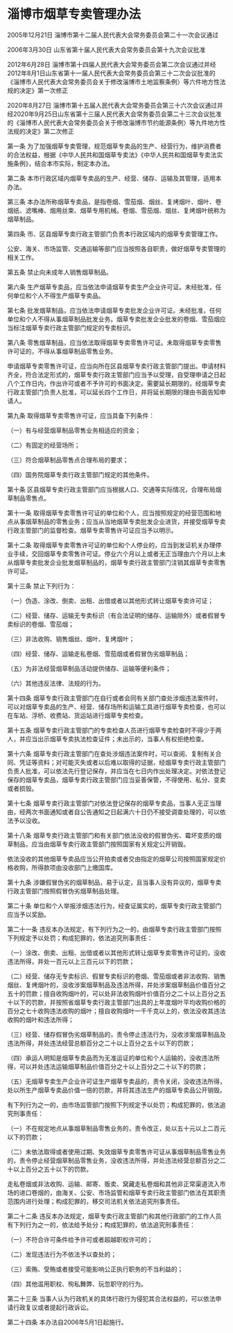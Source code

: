 # 淄博市烟草专卖管理办法

2005年12月21日 淄博市第十二届人民代表大会常务委员会第二十一次会议通过

2006年3月30日 山东省第十届人民代表大会常务委员会第十九次会议批准

2012年6月28日 淄博市第十四届人民代表大会常务委员会第二次会议通过并经2012年8月1日山东省第十一届人民代表大会常务委员会第三十二次会议批准的《淄博市人民代表大会常务委员会关于修改淄博市土地监察条例〉等六件地方性法规的决定》第一次修正

2020年8月27日 淄博市第十五届人民代表大会常务委员会第三十六次会议通过并经2020年9月25日山东省第十三届人民代表大会常务委员会第二十三次会议批准的《淄博市人民代表大会常务委员会关于修改淄博市节约能源条例〉等九件地方性法规的决定》第二次修正



第一条 为了加强烟草专卖管理，规范烟草专卖品的生产、经营行为，维护消费者的合法权益，根据《中华人民共和国烟草专卖法》《中华人民共和国烟草专卖法实施条例》，结合本市实际，制定本办法。

第二条 本市行政区域内烟草专卖品的生产、经营、储存、运输及其管理，适用本办法。

第三条 本办法所称烟草专卖品，是指卷烟、雪茄烟、烟丝、复烤烟叶、烟叶、卷烟纸、滤嘴棒、烟用丝束、烟草专用机械。卷烟、雪茄烟、烟丝、复烤烟叶统称为烟草制品。

第四条 市、区县烟草专卖行政主管部门负责本行政区域内的烟草专卖管理工作。

公安、海关、市场监管、交通运输等部门应当按照各自职责，做好烟草专卖管理的相关工作。

第五条 禁止向未成年人销售烟草制品。

第六条 生产烟草专卖品，应当依法申请烟草专卖生产企业许可证。未经批准，任何单位和个人不得生产烟草专卖品。

第七条 批发烟草制品，应当依法申请烟草专卖批发企业许可证。未经批准，任何单位和个人不得从事烟草制品批发业务。烟草专卖批发企业批发的卷烟、雪茄烟应当标注烟草专卖行政主管部门规定的专卖标识。

第八条 零售烟草制品，应当依法取得烟草专卖零售许可证。未取得烟草专卖零售许可证的，不得从事烟草制品零售业务。

申请烟草专卖零售许可证，应当向所在区县烟草专卖行政主管部门提出。申请材料齐全，符合法定形式的，烟草专卖行政主管部门应当予以受理，自受理申请之日起八个工作日内，作出许可或者不予许可的书面决定。需要延长期限的，经烟草专卖行政主管部门负责人批准，可以延长四个工作日，并将延长期限的理由书面告知申请人。

第九条 取得烟草专卖零售许可证，应当具备下列条件：

（一）有与经营烟草制品零售业务相适应的资金；

（二）有固定的经营场所；

（三）符合烟草制品零售点合理布局的要求；

（四）国务院烟草专卖行政主管部门规定的其他条件。

第十条 区县烟草专卖行政主管部门应当根据人口、交通等实际情况，合理布局烟草制品零售点。

第十一条 取得烟草专卖零售许可证的单位和个人，应当按照规定的经营范围和地点从事烟草制品的零售业务；应当从当地烟草专卖批发企业进货，并接受烟草专卖行政主管部门的监督检查。烟草专卖零售许可证应当予以明示。

第十二条 取得烟草专卖零售许可证的单位和个人停业的，应当到发证机关办理停业手续，交回烟草专卖零售许可证。停业六个月以上或者无正当理由六个月以上未从烟草专卖批发企业批发烟草制品的，烟草专卖行政主管部门注销其烟草专卖零售许可证。

第十三条 禁止下列行为：

（一）伪造、涂改、倒卖、出租、出借或者以其他形式转让烟草专卖许可证；

（二）经营、储存、运输无专卖标识（有合法证明的储存、运输除外）或者假冒专卖标识的卷烟、雪茄烟；

（三）非法收购、销售烟丝、烟叶、复烤烟叶；

（四）经营、储存、运输走私卷烟、雪茄烟或者假冒伪劣烟草制品；

（五）为非法经营烟草制品活动提供储存、运输等便利条件；

（六）其他违反法律、法规的行为。

第十四条 烟草专卖行政主管部门在自行或者会同有关部门查处涉烟违法案件时，可以对烟草专卖品的生产、经营、储存场所和运输工具进行烟草专卖检查，也可以在车站、浮桥、收费站、货运站进行烟草专卖检查。

第十五条 烟草专卖行政主管部门的专卖检查人员进行烟草专卖检查时不得少于两人，并应当出示烟草专卖执法检查证件；未出示的，当事人有权拒绝检查。

第十六条 烟草专卖行政主管部门在查处涉烟违法案件时，可以查阅、复制有关合同、凭证等资料；对可能灭失或者以后难以取得的证据，经烟草专卖行政主管部门负责人批准，可以依法先行登记保存，并应当在七日内作出处理决定。对依法登记保存的烟草专卖品，烟草专卖行政主管部门应当妥善保管，不得使用、私分、变卖或者损毁。

第十七条 烟草专卖行政主管部门对依法登记保存的烟草专卖品，当事人无正当理由，经两次书面通知或者自公告通知之日起满六十日仍不接受调查处理的，可以依法予以没收。

第十八条 烟草专卖行政主管部门和有关部门依法没收的假冒伪劣、霉坏变质的烟草制品，应当由烟草专卖行政主管部门按照国家有关规定公开销毁。

依法没收的其他烟草专卖品应当公开拍卖或者交由指定的烟草公司按照国家规定价格收购，所得款项由没收部门上缴国库。

第十九条 涉嫌假冒伪劣的烟草制品，易于认定，且当事人没有异议的，烟草专卖行政主管部门按照假冒伪劣烟草制品处理。

第二十条 单位和个人举报涉烟违法行为，经查证属实的，烟草专卖行政主管部门应当予以奖励。

第二十一条 违反本办法规定，有下列行为之一的，由烟草专卖行政主管部门按照下列规定予以处罚；构成犯罪的，依法追究刑事责任：

（一）涂改、倒卖、出租、出借或者以其他形式转让烟草专卖零售许可证的，没收违法所得，并处一百元以上三百元以下的罚款；

（二）经营、储存无专卖标识、假冒专卖标识的卷烟、雪茄烟或者非法收购、销售烟丝、复烤烟叶的，没收涉案烟草制品及违法所得，并处涉案烟草制品价值百分之五十的罚款；擅自收购烟叶的，可以处非法收购烟叶价值百分之二十以上百分之五十以下的罚款，并按照省烟草专卖行政主管部门出具的上年度烟叶平均收购价格的百分之七十收购违法收购的烟叶；擅自收购烟叶一千千克以上的，依法没收其违法收购的烟叶和违法所得；

（三）经营、储存假冒伪劣烟草制品的，责令停止违法行为，没收涉案烟草制品及违法所得，并处违法经营总额百分之二十以上百分之五十以下的罚款；

（四）承运人明知是烟草专卖品而为无准运证的单位和个人运输的，没收违法所得，可以并处违法运输烟草制品价值百分之十以上百分之二十以下的罚款；

（五）无烟草专卖生产企业许可证生产烟草专卖品的，责令关闭，没收违法所得，处以所生产烟草专卖品价值一倍的罚款，并将其违法生产的烟草专卖品公开销毁。

有下列行为之一的，由市场监管部门按照下列规定予以处罚；构成犯罪的，依法追究刑事责任：

（一）不在规定地点从事烟草制品零售业务的，责令改正，处以五十元以上二百元以下的罚款；

（二）未依法取得或者使用过期、失效烟草专卖零售许可证从事烟草制品零售业务的，责令停止经营烟草制品零售业务，没收违法所得，并处违法经营总额百分之二十以上百分之五十以下的罚款。

走私卷烟或非法收购、运输、邮寄、贩卖、窝藏走私卷烟和其他非正常渠道流入市场的进口卷烟的，由海关、公安、市场监管和烟草专卖行政主管部门依法在其职责范围内进行处理；构成犯罪的，移交司法机关依法追究刑事责任。

第二十二条 违反本办法规定，烟草专卖行政主管部门和其他行政部门的工作人员有下列行为之一的，依法给予处分；构成犯罪的，依法追究刑事责任：

（一）不符合许可条件给予许可或者超越职权许可的；

（二）发现违法行为不依法予以查处的；

（三）索贿、受贿或者接受可能影响公正执行职务的不当利益的；

（四）其他滥用职权、徇私舞弊、玩忽职守的行为。

第二十三条 当事人认为行政机关的具体行政行为侵犯其合法权益的，可以依法申请行政复议或者提起行政诉讼。

第二十四条 本办法自2006年5月1日起施行。